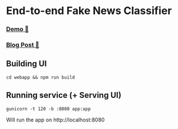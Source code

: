 # End-to-end Fake News Classifier

### [Demo 🔗](https://fakenewsservice-ih2ql4rjjq-ew.a.run.app/)

### [Blog Post 🔗](https://hatem-hassan.com/blog/fullstack-nlp-building-and-deploying-end-to-end-fake-news-classifier)

## Building UI

```cd webapp && npm run build```

## Running service (+ Serving UI)

```gunicorn -t 120 -b :8080 app:app```

Will run the app on http://localhost:8080